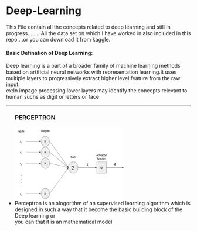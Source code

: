 # Deep-Learning
 <p>This File contain all the concepts related to deep learning and still in progress........
All the data set on which I have worked in also included in this repo....or you can download it from kaggle.</p>
<p><h4>Basic Defination of Deep Learning:</h4>
Deep learning is a part of a broader family of machine learning methods based on artificial neural networks with representation learning.It uses multiple layers to progressively extract higher level feature from the raw input.<br>
ex:In impage processing lower layers may identify the concepts relevant to human suchs as digit or letters or face</p>
<hr>
<ul>
  <h3>PERCEPTRON</h3>
  <img src="Single-Perceptron.jpg" style="height:200px;width:300px;float:left">
  <li style="float:right">Perceptron is an alogorithm of an supervised learning algorithm which is designed in such a way that it become the basic building block of the Deep learning or <br> you can that it is an mathematical model</li>
